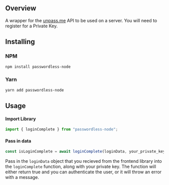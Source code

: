 ## Overview

A wrapper for the [unpass.me](unpass.me) API to be used on a server. You will need to register for a Private Key.

## Installing

### NPM

```bash
npm install passwordless-node
```

### Yarn

```bash
yarn add passwordless-node
```

## Usage

#### Import Library

```js
import { loginComplete } from "passwordless-node";
```

#### Pass in data

```js
const isLoginComplete = await loginComplete(loginData, your_private_key);
```

Pass in the `loginData` object that you recieved from the frontend library into the `loginComplete` function, along with your private key. The function will either return true and you can authenticate the user, or it will throw an error with a message.
